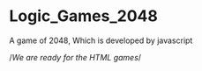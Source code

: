 # Logic_Games_2048
A game of 2048, Which is developed by javascript

/*We are ready for the HTML games*/
